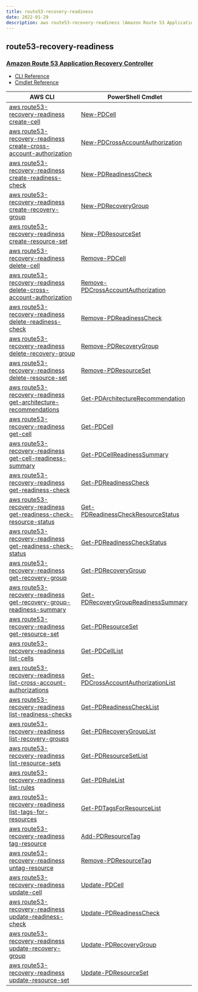 ```yaml
---
title: route53-recovery-readiness
date: 2022-01-29
description: aws route53-recovery-readiness (Amazon Route 53 Application Recovery Controller) command/cmdlet list.
---
```


## route53-recovery-readiness

### [Amazon Route 53 Application Recovery Controller](https://aws.amazon.com/route53/)

* [CLI Reference](https://docs.aws.amazon.com/cli/latest/reference/route53-recovery-readiness/index.html)
* [Cmdlet Reference](https://docs.aws.amazon.com/powershell/latest/reference/items/Route53RecoveryReadiness_cmdlets.html)

|AWS CLI|PowerShell Cmdlet|
|----|----|
|[aws route53-recovery-readiness create-cell](https://docs.aws.amazon.com/cli/latest/reference/route53-recovery-readiness/create-cell.html)|[New-PDCell](https://docs.aws.amazon.com/powershell/latest/reference/items/New-PDCell.html)|
|[aws route53-recovery-readiness create-cross-account-authorization](https://docs.aws.amazon.com/cli/latest/reference/route53-recovery-readiness/create-cross-account-authorization.html)|[New-PDCrossAccountAuthorization](https://docs.aws.amazon.com/powershell/latest/reference/items/New-PDCrossAccountAuthorization.html)|
|[aws route53-recovery-readiness create-readiness-check](https://docs.aws.amazon.com/cli/latest/reference/route53-recovery-readiness/create-readiness-check.html)|[New-PDReadinessCheck](https://docs.aws.amazon.com/powershell/latest/reference/items/New-PDReadinessCheck.html)|
|[aws route53-recovery-readiness create-recovery-group](https://docs.aws.amazon.com/cli/latest/reference/route53-recovery-readiness/create-recovery-group.html)|[New-PDRecoveryGroup](https://docs.aws.amazon.com/powershell/latest/reference/items/New-PDRecoveryGroup.html)|
|[aws route53-recovery-readiness create-resource-set](https://docs.aws.amazon.com/cli/latest/reference/route53-recovery-readiness/create-resource-set.html)|[New-PDResourceSet](https://docs.aws.amazon.com/powershell/latest/reference/items/New-PDResourceSet.html)|
|[aws route53-recovery-readiness delete-cell](https://docs.aws.amazon.com/cli/latest/reference/route53-recovery-readiness/delete-cell.html)|[Remove-PDCell](https://docs.aws.amazon.com/powershell/latest/reference/items/Remove-PDCell.html)|
|[aws route53-recovery-readiness delete-cross-account-authorization](https://docs.aws.amazon.com/cli/latest/reference/route53-recovery-readiness/delete-cross-account-authorization.html)|[Remove-PDCrossAccountAuthorization](https://docs.aws.amazon.com/powershell/latest/reference/items/Remove-PDCrossAccountAuthorization.html)|
|[aws route53-recovery-readiness delete-readiness-check](https://docs.aws.amazon.com/cli/latest/reference/route53-recovery-readiness/delete-readiness-check.html)|[Remove-PDReadinessCheck](https://docs.aws.amazon.com/powershell/latest/reference/items/Remove-PDReadinessCheck.html)|
|[aws route53-recovery-readiness delete-recovery-group](https://docs.aws.amazon.com/cli/latest/reference/route53-recovery-readiness/delete-recovery-group.html)|[Remove-PDRecoveryGroup](https://docs.aws.amazon.com/powershell/latest/reference/items/Remove-PDRecoveryGroup.html)|
|[aws route53-recovery-readiness delete-resource-set](https://docs.aws.amazon.com/cli/latest/reference/route53-recovery-readiness/delete-resource-set.html)|[Remove-PDResourceSet](https://docs.aws.amazon.com/powershell/latest/reference/items/Remove-PDResourceSet.html)|
|[aws route53-recovery-readiness get-architecture-recommendations](https://docs.aws.amazon.com/cli/latest/reference/route53-recovery-readiness/get-architecture-recommendations.html)|[Get-PDArchitectureRecommendation](https://docs.aws.amazon.com/powershell/latest/reference/items/Get-PDArchitectureRecommendation.html)|
|[aws route53-recovery-readiness get-cell](https://docs.aws.amazon.com/cli/latest/reference/route53-recovery-readiness/get-cell.html)|[Get-PDCell](https://docs.aws.amazon.com/powershell/latest/reference/items/Get-PDCell.html)|
|[aws route53-recovery-readiness get-cell-readiness-summary](https://docs.aws.amazon.com/cli/latest/reference/route53-recovery-readiness/get-cell-readiness-summary.html)|[Get-PDCellReadinessSummary](https://docs.aws.amazon.com/powershell/latest/reference/items/Get-PDCellReadinessSummary.html)|
|[aws route53-recovery-readiness get-readiness-check](https://docs.aws.amazon.com/cli/latest/reference/route53-recovery-readiness/get-readiness-check.html)|[Get-PDReadinessCheck](https://docs.aws.amazon.com/powershell/latest/reference/items/Get-PDReadinessCheck.html)|
|[aws route53-recovery-readiness get-readiness-check-resource-status](https://docs.aws.amazon.com/cli/latest/reference/route53-recovery-readiness/get-readiness-check-resource-status.html)|[Get-PDReadinessCheckResourceStatus](https://docs.aws.amazon.com/powershell/latest/reference/items/Get-PDReadinessCheckResourceStatus.html)|
|[aws route53-recovery-readiness get-readiness-check-status](https://docs.aws.amazon.com/cli/latest/reference/route53-recovery-readiness/get-readiness-check-status.html)|[Get-PDReadinessCheckStatus](https://docs.aws.amazon.com/powershell/latest/reference/items/Get-PDReadinessCheckStatus.html)|
|[aws route53-recovery-readiness get-recovery-group](https://docs.aws.amazon.com/cli/latest/reference/route53-recovery-readiness/get-recovery-group.html)|[Get-PDRecoveryGroup](https://docs.aws.amazon.com/powershell/latest/reference/items/Get-PDRecoveryGroup.html)|
|[aws route53-recovery-readiness get-recovery-group-readiness-summary](https://docs.aws.amazon.com/cli/latest/reference/route53-recovery-readiness/get-recovery-group-readiness-summary.html)|[Get-PDRecoveryGroupReadinessSummary](https://docs.aws.amazon.com/powershell/latest/reference/items/Get-PDRecoveryGroupReadinessSummary.html)|
|[aws route53-recovery-readiness get-resource-set](https://docs.aws.amazon.com/cli/latest/reference/route53-recovery-readiness/get-resource-set.html)|[Get-PDResourceSet](https://docs.aws.amazon.com/powershell/latest/reference/items/Get-PDResourceSet.html)|
|[aws route53-recovery-readiness list-cells](https://docs.aws.amazon.com/cli/latest/reference/route53-recovery-readiness/list-cells.html)|[Get-PDCellList](https://docs.aws.amazon.com/powershell/latest/reference/items/Get-PDCellList.html)|
|[aws route53-recovery-readiness list-cross-account-authorizations](https://docs.aws.amazon.com/cli/latest/reference/route53-recovery-readiness/list-cross-account-authorizations.html)|[Get-PDCrossAccountAuthorizationList](https://docs.aws.amazon.com/powershell/latest/reference/items/Get-PDCrossAccountAuthorizationList.html)|
|[aws route53-recovery-readiness list-readiness-checks](https://docs.aws.amazon.com/cli/latest/reference/route53-recovery-readiness/list-readiness-checks.html)|[Get-PDReadinessCheckList](https://docs.aws.amazon.com/powershell/latest/reference/items/Get-PDReadinessCheckList.html)|
|[aws route53-recovery-readiness list-recovery-groups](https://docs.aws.amazon.com/cli/latest/reference/route53-recovery-readiness/list-recovery-groups.html)|[Get-PDRecoveryGroupList](https://docs.aws.amazon.com/powershell/latest/reference/items/Get-PDRecoveryGroupList.html)|
|[aws route53-recovery-readiness list-resource-sets](https://docs.aws.amazon.com/cli/latest/reference/route53-recovery-readiness/list-resource-sets.html)|[Get-PDResourceSetList](https://docs.aws.amazon.com/powershell/latest/reference/items/Get-PDResourceSetList.html)|
|[aws route53-recovery-readiness list-rules](https://docs.aws.amazon.com/cli/latest/reference/route53-recovery-readiness/list-rules.html)|[Get-PDRuleList](https://docs.aws.amazon.com/powershell/latest/reference/items/Get-PDRuleList.html)|
|[aws route53-recovery-readiness list-tags-for-resources](https://docs.aws.amazon.com/cli/latest/reference/route53-recovery-readiness/list-tags-for-resources.html)|[Get-PDTagsForResourceList](https://docs.aws.amazon.com/powershell/latest/reference/items/Get-PDTagsForResourceList.html)|
|[aws route53-recovery-readiness tag-resource](https://docs.aws.amazon.com/cli/latest/reference/route53-recovery-readiness/tag-resource.html)|[Add-PDResourceTag](https://docs.aws.amazon.com/powershell/latest/reference/items/Add-PDResourceTag.html)|
|[aws route53-recovery-readiness untag-resource](https://docs.aws.amazon.com/cli/latest/reference/route53-recovery-readiness/untag-resource.html)|[Remove-PDResourceTag](https://docs.aws.amazon.com/powershell/latest/reference/items/Remove-PDResourceTag.html)|
|[aws route53-recovery-readiness update-cell](https://docs.aws.amazon.com/cli/latest/reference/route53-recovery-readiness/update-cell.html)|[Update-PDCell](https://docs.aws.amazon.com/powershell/latest/reference/items/Update-PDCell.html)|
|[aws route53-recovery-readiness update-readiness-check](https://docs.aws.amazon.com/cli/latest/reference/route53-recovery-readiness/update-readiness-check.html)|[Update-PDReadinessCheck](https://docs.aws.amazon.com/powershell/latest/reference/items/Update-PDReadinessCheck.html)|
|[aws route53-recovery-readiness update-recovery-group](https://docs.aws.amazon.com/cli/latest/reference/route53-recovery-readiness/update-recovery-group.html)|[Update-PDRecoveryGroup](https://docs.aws.amazon.com/powershell/latest/reference/items/Update-PDRecoveryGroup.html)|
|[aws route53-recovery-readiness update-resource-set](https://docs.aws.amazon.com/cli/latest/reference/route53-recovery-readiness/update-resource-set.html)|[Update-PDResourceSet](https://docs.aws.amazon.com/powershell/latest/reference/items/Update-PDResourceSet.html)|

